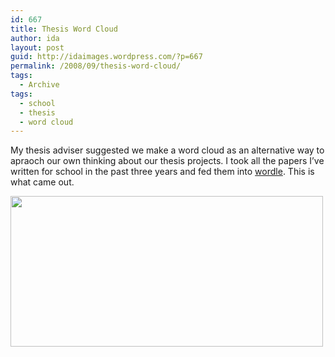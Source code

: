 ```yaml
---
id: 667
title: Thesis Word Cloud
author: ida
layout: post
guid: http://idaimages.wordpress.com/?p=667
permalink: /2008/09/thesis-word-cloud/
tags:
  - Archive
tags:
  - school
  - thesis
  - word cloud
---
```

My thesis adviser suggested we make a word cloud as an alternative way to apraoch our own thinking about our thesis projects. I took all the papers I&#8217;ve written for school in the past three years and fed them into [wordle][1]. This is what came out.

[<img class="aligncenter size-large wp-image-668" title="picture-5" src="http://idaimages.files.wordpress.com/2008/09/picture-5.png?w=500" alt="" width="500" height="241" />][2]

 [1]: http://wordle.net/
 [2]: http://idaimages.files.wordpress.com/2008/09/picture-5.png